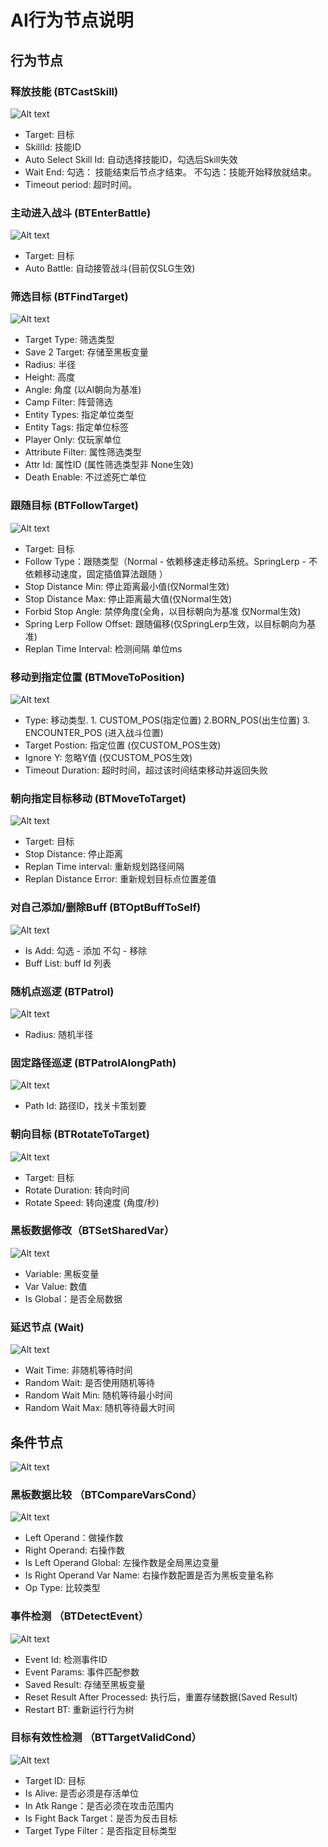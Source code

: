 # AI行为节点说明
## 行为节点

### 释放技能 (BTCastSkill)
![Alt text](BehaviourTreeNode/image.png)
  - Target: 目标 
  - SkillId: 技能ID
  - Auto Select Skill Id: 自动选择技能ID，勾选后Skill失效
  - Wait End: 勾选： 技能结束后节点才结束。 不勾选：技能开始释放就结束。
  - Timeout period: 超时时间。

### 主动进入战斗 (BTEnterBattle)
![Alt text](BehaviourTreeNode/image-1.png)
  - Target:  目标 
  - Auto Battle:  自动接管战斗(目前仅SLG生效)

### 筛选目标 (BTFindTarget)
![Alt text](BehaviourTreeNode/image-2.png)
  - Target Type:  筛选类型
  - Save 2 Target:  存储至黑板变量
  - Radius: 半径
  - Height: 高度
  - Angle: 角度 (以AI朝向为基准)
  - Camp Filter: 阵营筛选
  - Entity Types: 指定单位类型
  - Entity Tags: 指定单位标签
  - Player Only: 仅玩家单位
  - Attribute Filter: 属性筛选类型
  - Attr Id:  属性ID (属性筛选类型非  None生效)
  - Death Enable: 不过滤死亡单位


### 跟随目标 (BTFollowTarget)
![Alt text](BehaviourTreeNode/image-3.png)
  - Target:  目标 
  - Follow Type：跟随类型（Normal - 依赖移速走移动系统。SpringLerp - 不依赖移动速度，固定插值算法跟随 ）
  - Stop Distance Min:  停止距离最小值(仅Normal生效)
  - Stop Distance Max: 停止距离最大值(仅Normal生效)
  - Forbid Stop Angle: 禁停角度(全角，以目标朝向为基准 仅Normal生效)
  - Spring Lerp Follow Offset: 跟随偏移(仅SpringLerp生效，以目标朝向为基准)
  - Replan Time Interval: 检测间隔  单位ms

### 移动到指定位置 (BTMoveToPosition)
![Alt text](BehaviourTreeNode/image-4.png)
  - Type: 移动类型.   1. CUSTOM_POS(指定位置)   2.BORN_POS(出生位置)  3. ENCOUNTER_POS (进入战斗位置)
  - Target Postion: 指定位置 (仅CUSTOM_POS生效)
  - Ignore Y: 忽略Y值 (仅CUSTOM_POS生效)
  - Timeout Duration: 超时时间，超过该时间结束移动并返回失败

### 朝向指定目标移动 (BTMoveToTarget)
![Alt text](BehaviourTreeNode/image-5.png)
  - Target:  目标 
  - Stop Distance: 停止距离
  - Replan Time interval: 重新规划路径间隔
  - Replan Distance Error: 重新规划目标点位置差值

### 对自己添加/删除Buff (BTOptBuffToSelf)
![Alt text](BehaviourTreeNode/image-6.png)
  - Is Add: 勾选 - 添加  不勾 - 移除
  - Buff List: buff Id 列表

### 随机点巡逻 (BTPatrol)
![Alt text](BehaviourTreeNode/image-7.png)
  - Radius: 随机半径

### 固定路径巡逻 (BTPatrolAlongPath)
![Alt text](BehaviourTreeNode/image-8.png)
  - Path Id: 路径ID，找关卡策划要

### 朝向目标 (BTRotateToTarget)
![Alt text](BehaviourTreeNode/image-9.png)
  - Target: 目标
  - Rotate Duration: 转向时间
  - Rotate Speed: 转向速度  (角度/秒)

### 黑板数据修改（BTSetSharedVar）
![Alt text](BehaviourTreeNode/image-10.png)
  - Variable: 黑板变量
  - Var Value: 数值
  - Is Global：是否全局数据

### 延迟节点 (Wait)
![Alt text](BehaviourTreeNode/image-11.png)
  - Wait Time: 非随机等待时间
  - Random Wait: 是否使用随机等待
  - Random Wait Min: 随机等待最小时间
  - Random Wait Max: 随机等待最大时间

## 条件节点
![Alt text](BehaviourTreeNode/image-12.png)

### 黑板数据比较 （BTCompareVarsCond）
![Alt text](BehaviourTreeNode/image-13.png)
  - Left Operand：做操作数
  - Right Operand: 右操作数
  - Is Left Operand Global: 左操作数是全局黑边变量
  - Is Right Operand Var Name: 右操作数配置是否为黑板变量名称
  - Op Type: 比较类型
### 事件检测 （BTDetectEvent）
![Alt text](BehaviourTreeNode/image-14.png)
  - Event Id: 检测事件ID
  - Event Params: 事件匹配参数
  - Saved Result: 存储至黑板变量
  - Reset Result After Processed: 执行后，重置存储数据(Saved Result)
  - Restart BT: 重新运行行为树
### 目标有效性检测 （BTTargetValidCond）
![Alt text](BehaviourTreeNode/image-15.png)
  - Target ID: 目标
  - Is Alive: 是否必须是存活单位
  - In Atk Range：是否必须在攻击范围内
  - Is Fight Back Target：是否为反击目标
  - Target Type Filter：是否指定目标类型